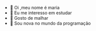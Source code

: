 - 👋 Oi ,meu nome é maria
- 👀 Eu me interesso em estudar
- 🌱 Gosto de malhar
- 💞️ Sou nova no mundo da programação


<!---
mariabotan/mariabotan is a ✨ special ✨ repository because its `README.md` (this file) appears on your GitHub profile.
You can click the Preview link to take a look at your changes.
--->
